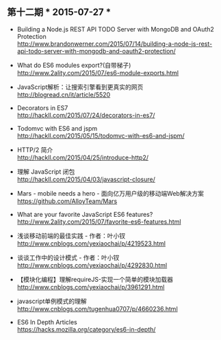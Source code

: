 ## 第十二期 * 2015-07-27 *

*  Building a Node.js REST API TODO Server with MongoDB and OAuth2 Protection   
http://www.brandonwerner.com/2015/07/14/building-a-node-js-rest-api-todo-server-with-mongodb-and-oauth2-protection/

*  What do ES6 modules export?(自带梯子)  
http://www.2ality.com/2015/07/es6-module-exports.html

*  JavaScript解析：让搜索引擎看到更真实的网页  
http://blogread.cn/it/article/5520

*  Decorators in ES7  
http://hackll.com/2015/07/24/decorators-in-es7/

*  Todomvc with ES6 and jspm  
http://hackll.com/2015/05/15/todomvc-with-es6-and-jspm/

*  HTTP/2 简介  
http://hackll.com/2015/04/25/introduce-http2/

*  理解 JavaScript 闭包  
http://hackll.com/2015/04/03/javascript-closure/

*  Mars - mobile needs a hero - 面向亿万用户级的移动端Web解决方案  
https://github.com/AlloyTeam/Mars

*  What are your favorite JavaScript ES6 features?  
http://www.2ality.com/2015/07/favorite-es6-features.html

*  浅谈移动前端的最佳实践 - 作者：叶小钗  
http://www.cnblogs.com/yexiaochai/p/4219523.html

*  谈谈工作中的设计模式 - 作者：叶小钗  
http://www.cnblogs.com/yexiaochai/p/4292830.html

*  【模块化编程】理解requireJS-实现一个简单的模块加载器  
http://www.cnblogs.com/yexiaochai/p/3961291.html

*  javascript单例模式的理解  
http://www.cnblogs.com/tugenhua0707/p/4660236.html

*  ES6 In Depth Articles  
https://hacks.mozilla.org/category/es6-in-depth/
